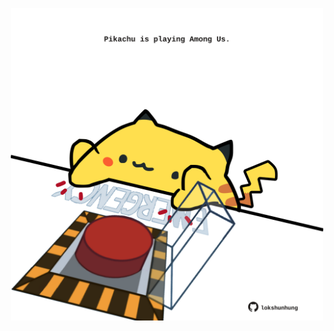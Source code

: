 <!-- built at 17/12/2022, 22:00:52 UTC -->
<p align="center">
  <img width="500" height="500" src="./ReadmeImage.svg">
</p>
